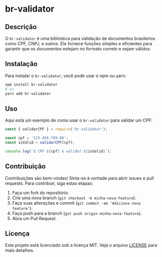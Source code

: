 # br-validator

## Descrição
O `br-validator` é uma biblioteca para validação de documentos brasileiros como CPF, CNPJ, e outros. Ele fornece funções simples e eficientes para garantir que os documentos estejam no formato correto e sejam válidos.

## Instalação
Para instalar o `br-validator`, você pode usar o npm ou yarn:

```bash
npm install br-validator
# ou
yarn add br-validator
```

## Uso
Aqui está um exemplo de como usar o `br-validator` para validar um CPF:

```javascript
const { validarCPF } = require('br-validator');

const cpf = '123.456.789-09';
const isValid = validarCPF(cpf);

console.log(`O CPF ${cpf} é válido? ${isValid}`);
```

## Contribuição
Contribuições são bem-vindas! Sinta-se à vontade para abrir issues e pull requests. Para contribuir, siga estas etapas:

1. Faça um fork do repositório.
2. Crie uma nova branch (`git checkout -b minha-nova-feature`).
3. Faça suas alterações e commit (`git commit -am 'Adiciona nova feature'`).
4. Faça push para a branch (`git push origin minha-nova-feature`).
5. Abra um Pull Request.

## Licença
Este projeto está licenciado sob a licença MIT. Veja o arquivo [LICENSE](LICENSE) para mais detalhes.